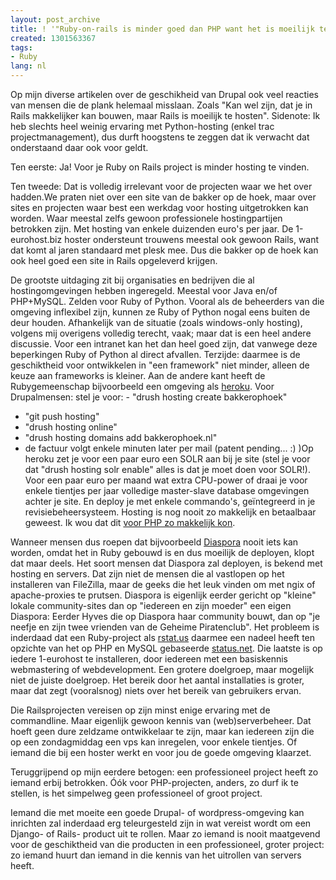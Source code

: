 ```yaml
---
layout: post_archive
title: ! '"Ruby-on-rails is minder goed dan PHP want het is moeilijk te hosten"'
created: 1301563367
tags:
- Ruby
lang: nl
---
```

Op mijn diverse artikelen over de geschikheid van Drupal ook veel reacties van mensen die de plank helemaal misslaan. Zoals "Kan wel zijn, dat je in Rails makkelijker kan bouwen, maar Rails is moeilijk te hosten". Sidenote: Ik heb slechts heel weinig ervaring met Python-hosting (enkel trac projectmanagement), dus durft hoogstens te zeggen dat ik verwacht dat onderstaand daar ook voor geldt.

Ten eerste: Ja! Voor je Ruby on Rails project is minder hosting te vinden.

Ten tweede: Dat is volledig irrelevant voor de projecten waar we het over hadden.<!--break-->We praten niet over een site van de bakker op de hoek, maar over sites en projecten waar best een werkdag voor hosting uitgetrokken kan worden. Waar meestal zelfs gewoon professionele hostingpartijen betrokken zijn. Met hosting van enkele duizenden euro's per jaar. De 1-eurohost.biz hoster ondersteunt trouwens meestal ook gewoon Rails, want dat komt al jaren standaard met plesk mee. Dus die bakker op de hoek kan ook heel goed een site in Rails opgeleverd krijgen.

De grootste uitdaging zit bij organisaties en bedrijven die al hostingomgevingen hebben ingeregeld. Meestal voor Java en/of PHP+MySQL. Zelden voor Ruby of Python. Vooral als de beheerders van die omgeving inflexibel zijn, kunnen ze Ruby of Python nogal eens buiten de deur houden. Afhankelijk van de situatie (zoals windows-only hosting), volgens mij overigens volledig terecht, vaak; maar dat is een heel andere discussie. Voor een intranet kan het dan heel goed zijn, dat vanwege deze beperkingen Ruby of Python al direct afvallen. Terzijde: daarmee is de geschiktheid voor ontwikkelen in "een framework" niet minder, alleen de keuze aan frameworks is kleiner. Aan de andere kant heeft de Rubygemeenschap bijvoorbeeld een omgeving als [heroku](http://heroku.com/). Voor Drupalmensen: stel je voor:   - "drush hosting create bakkerophoek"
 - "git push hosting"
 - "drush hosting online"
 - "drush hosting domains add bakkerophoek.nl"
 - de factuur volgt enkele minuten later per mail
(patent pending... :) )Op heroku zet je voor een paar euro een SOLR aan bij je site (stel je voor dat "drush hosting solr enable" alles is dat je moet doen voor SOLR!). Voor een paar euro per maand wat extra CPU-power of draai je voor enkele tientjes per jaar volledige master-slave database omgevingen achter je site. En deploy je met enkele commando's, geïntegreerd in je revisiebeheersysteem. Hosting is nog nooit zo makkelijk en betaalbaar geweest. Ik wou dat dit [voor PHP zo makkelijk kon](https://phpfog.com/).

Wanneer mensen dus roepen dat bijvoorbeeld [Diaspora](https://joindiaspora.com/) nooit iets kan worden, omdat het in Ruby gebouwd is en dus moeilijk de deployen, klopt dat maar deels. Het soort mensen dat Diaspora zal deployen, is bekend met hosting en servers. Dat zijn niet de mensen die al vastlopen op het installeren van FileZilla, maar de geeks die het leuk vinden om met ngix of apache-proxies te prutsen. Diaspora is eigenlijk eerder gericht op "kleine" lokale community-sites dan op "iedereen en zijn moeder" een eigen Diaspora: Eerder Hyves die op Diaspora haar community bouwt, dan op "je neefje en zijn twee vrienden van de Geheime Piratenclub". Het probleem is inderdaad dat een Ruby-project als [rstat.us](http://rstat.us/) daarmee een nadeel heeft ten opzichte van het op PHP en MySQL gebaseerde [status.net](http://status.net). Die laatste is op iedere 1-eurohost te installeren, door iedereen met een basiskennis webmastering of webdevelopment. Een grotere doelgroep, maar mogelijk niet de juiste doelgroep. Het bereik door het aantal installaties is groter, maar dat zegt (vooralsnog) niets over het bereik van gebruikers ervan.

Die Railsprojecten vereisen op zijn minst enige ervaring met de commandline. Maar eigenlijk gewoon kennis van (web)serverbeheer. Dat hoeft geen dure zeldzame ontwikkelaar te zijn, maar kan iedereen zijn die op een zondagmiddag een vps kan inregelen, voor enkele tientjes. Of iemand die bij een hoster werkt en voor jou de goede omgeving klaarzet.

Teruggrijpend op mijn eerdere betogen: een professioneel project heeft zo iemand erbij betrokken. Óók voor PHP-projecten, anders, zo durf ik te stellen, is het simpelweg geen professioneel of groot project.

Iemand die met moeite een goede Drupal- of wordpress-omgeving kan inrichten zal inderdaad erg teleurgesteld zijn in wat vereist wordt om een Django- of Rails- product uit te rollen. Maar zo iemand is nooit maatgevend voor de geschiktheid van die producten in een professioneel, groter project: zo iemand huurt dan iemand in die kennis van het uitrollen van servers heeft.
